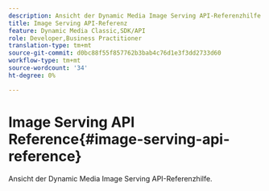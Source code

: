 ```yaml
---
description: Ansicht der Dynamic Media Image Serving API-Referenzhilfe.
title: Image Serving API-Referenz
feature: Dynamic Media Classic,SDK/API
role: Developer,Business Practitioner
translation-type: tm+mt
source-git-commit: d0bc88f55f857762b3bab4c76d1e3f3dd2733d60
workflow-type: tm+mt
source-wordcount: '34'
ht-degree: 0%

---
```



# Image Serving API Reference{#image-serving-api-reference}

Ansicht der Dynamic Media Image Serving API-Referenzhilfe.

